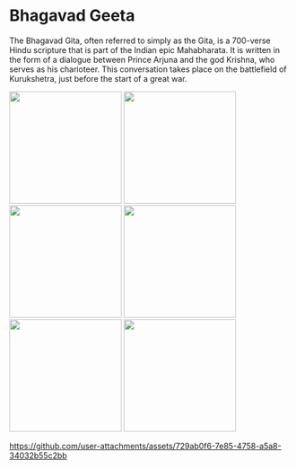 # Bhagavad Geeta

The Bhagavad Gita, often referred to simply as the Gita, is a 700-verse Hindu scripture that is part of the Indian epic Mahabharata. It is written in the form of a dialogue between Prince Arjuna and the god Krishna, who serves as his charioteer. This conversation takes place on the battlefield of Kurukshetra, just before the start of a great war.

<img src = "https://github.com/user-attachments/assets/1304cf2d-a86a-4ef5-adca-fe39594f265f" width = 200 >
<img src = "https://github.com/user-attachments/assets/ebb35c56-85bb-4dea-aa0c-a73fc427214c" width = 200 >
<img src = "https://github.com/user-attachments/assets/9fa90e06-f444-4396-a560-bcd9afbf628e" width = 200 >
<img src = "https://github.com/user-attachments/assets/0fbb00c2-2572-4396-bd74-75d89bd63522" width = 200 >
<img src = "https://github.com/user-attachments/assets/8af21411-05d0-4b11-b49d-8a545de2060e" width = 200 >
<img src = "https://github.com/user-attachments/assets/dbdc5130-a455-43df-9d2b-1550670b5962" width = 200 >

https://github.com/user-attachments/assets/729ab0f6-7e85-4758-a5a8-34032b55c2bb



